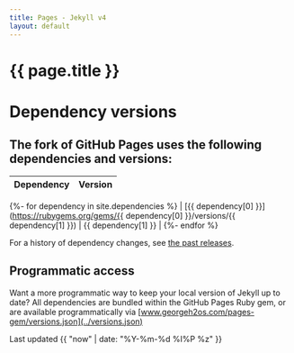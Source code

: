 ```yaml
---
title: Pages - Jekyll v4
layout: default
---
```

# {{ page.title }}

# Dependency versions

## The fork of GitHub Pages uses the following dependencies and versions:

|Dependency|Version|
|----------|-------|
{%- for dependency in site.dependencies %}
| [{{ dependency[0] }}](https://rubygems.org/gems/{{ dependency[0] }}/versions/{{ dependency[1] }}) | {{ dependency[1] }} |
{%- endfor %}

For a history of dependency changes, see [the past releases](https://github.com/dunkmann00/pages-gem/releases).

## Programmatic access

Want a more programmatic way to keep your local version of Jekyll up to date?
All dependencies are bundled within the GitHub Pages Ruby gem, or are available
programmatically via [www.georgeh2os.com/pages-gem/versions.json](../versions.json)

Last updated {{ "now" | date: "%Y-%m-%d %I%P %z" }}
